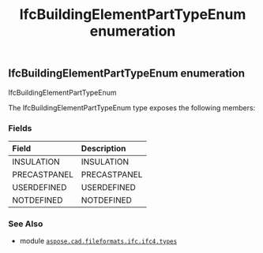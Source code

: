 ﻿---
title: IfcBuildingElementPartTypeEnum enumeration
second_title: Aspose.CAD for Python via .NET API References
description: 
type: docs
weight: 2110
url: /aspose.cad.fileformats.ifc.ifc4.types/ifcbuildingelementparttypeenum/
is_root: false
---

## IfcBuildingElementPartTypeEnum enumeration

IfcBuildingElementPartTypeEnum



The IfcBuildingElementPartTypeEnum type exposes the following members:

### Fields
| Field | Description |
| :- | :- |
| INSULATION | INSULATION |
| PRECASTPANEL | PRECASTPANEL |
| USERDEFINED | USERDEFINED |
| NOTDEFINED | NOTDEFINED |



### See Also
* module [`aspose.cad.fileformats.ifc.ifc4.types`](..)
